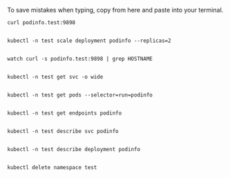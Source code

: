 To save mistakes when typing, copy from here and paste into your terminal.

```
curl podinfo.test:9898


kubectl -n test scale deployment podinfo --replicas=2


watch curl -s podinfo.test:9898 | grep HOSTNAME


kubectl -n test get svc -o wide


kubectl -n test get pods --selector=run=podinfo


kubectl -n test get endpoints podinfo


kubectl -n test describe svc podinfo


kubectl -n test describe deployment podinfo


kubectl delete namespace test

```

